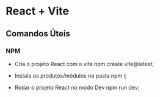 # React + Vite

## Comandos Úteis 

### NPM

-  Cria o projeto React com o vite
npm create vite@latest;

-  Instala os produtos/módulos na pasta
npm i;

-  Rodar o projeto React no modo Dev 
npm run dev;

